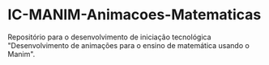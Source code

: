 # IC-MANIM-Animacoes-Matematicas
Repositório para o desenvolvimento de iniciação tecnológica "Desenvolvimento de animações para o ensino de matemática usando o Manim".

